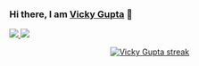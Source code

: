 ### Hi there, I am <a href="https://github.com/vickyguptaa7" target="_blank">Vicky Gupta</a> 👋

<a href="https://www.linkedin.com/in/vickyguptaa7/" target="_blank">
  <img src="https://img.shields.io/badge/-LinkedIn-0e76a8?style=flat-square&logo=Linkedin&logoColor=white"/>
</a>
<a href="https://gpvc.arturio.dev/vickyguptaa7">
    <img src="https://komarev.com/ghpvc/?username=vickyguptaa7">
</a>
<p align="center">
    <a href="https://github.com/vickyguptaa7/">
        <img title="🔥 Get streak stats for your profile at git.io/streak-stats" alt="Vicky Gupta streak" src="https://github-readme-streak-stats.herokuapp.com/?user=vickyguptaa7&theme=black-ice&hide_border=true&stroke=0000&background=060A0CD0"/>
    </a>

</p>
<p align="left"">

</p>
